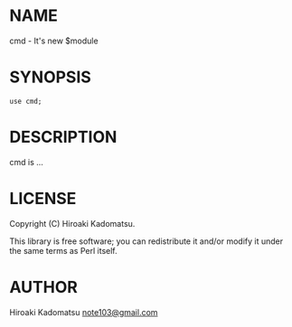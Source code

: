 # NAME

cmd - It's new $module

# SYNOPSIS

    use cmd;

# DESCRIPTION

cmd is ...

# LICENSE

Copyright (C) Hiroaki Kadomatsu.

This library is free software; you can redistribute it and/or modify
it under the same terms as Perl itself.

# AUTHOR

Hiroaki Kadomatsu <note103@gmail.com>
